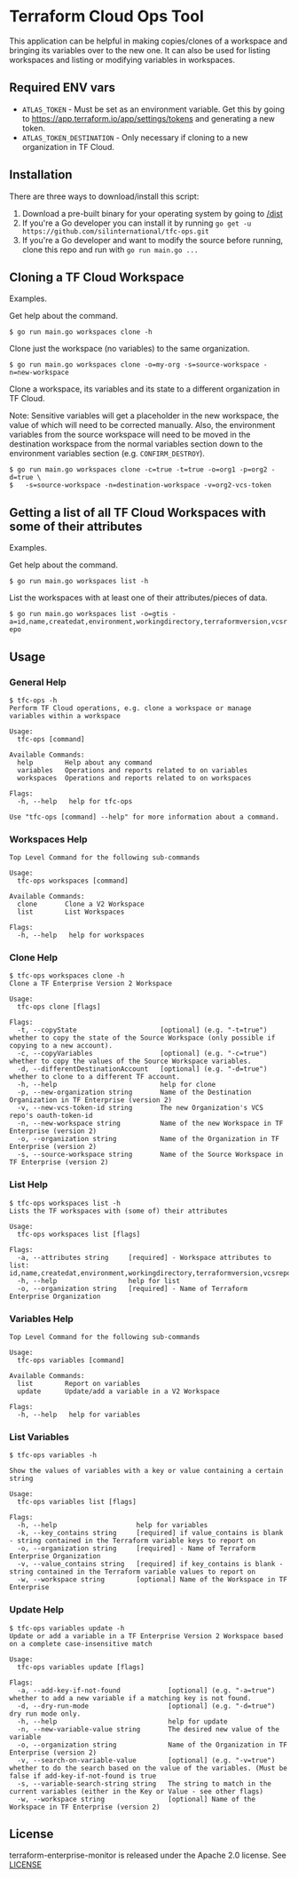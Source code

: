 # Terraform Cloud Ops Tool
This application can be helpful in making copies/clones of a workspace and bringing its variables over
to the new one. It can also be used for listing workspaces and listing or modifying variables in workspaces.

## Required ENV vars
- `ATLAS_TOKEN` - Must be set as an environment variable. Get this by going to 
https://app.terraform.io/app/settings/tokens and generating a new token.
- `ATLAS_TOKEN_DESTINATION` - Only necessary if cloning to a new organization in TF Cloud.


## Installation
There are three ways to download/install this script:

1. Download a pre-built binary for your operating system by going to [/dist](https://github.com/silinternational/tfc-ops/tree/master/dist)
2. If you're a Go developer you can install it by running `go get -u https://github.com/silinternational/tfc-ops.git`
3. If you're a Go developer and want to modify the source before running, clone this repo and run with `go run main.go ...`

## Cloning a TF Cloud Workspace
Examples.

Get help about the command.

```$ go run main.go workspaces clone -h```

Clone just the workspace (no variables) to the same organization.

```$ go run main.go workspaces clone -o=my-org -s=source-workspace -n=new-workspace```

Clone a workspace, its variables and its state to a different organization in TF Cloud.

Note: Sensitive variables will get a placeholder in the new workspace, the value of
which will need to be corrected manually.  Also, the environment variables from the source
workspace will need to be moved in the destination workspace from the normal variables section
down to the environment variables section (e.g. `CONFIRM_DESTROY`).

```
$ go run main.go workspaces clone -c=true -t=true -o=org1 -p=org2 -d=true \
$   -s=source-workspace -n=destination-workspace -v=org2-vcs-token
```


## Getting a list of all TF Cloud Workspaces with some of their attributes 
Examples.

Get help about the command.

```$ go run main.go workspaces list -h```

List the workspaces with at least one of their attributes/pieces of data.

```$ go run main.go workspaces list -o=gtis -a=id,name,createdat,environment,workingdirectory,terraformversion,vcsrepo```

## Usage

### General Help
```text
$ tfc-ops -h
Perform TF Cloud operations, e.g. clone a workspace or manage variables within a workspace

Usage:
  tfc-ops [command]

Available Commands:
  help        Help about any command
  variables   Operations and reports related to on variables
  workspaces  Operations and reports related to on workspaces

Flags:
  -h, --help   help for tfc-ops

Use "tfc-ops [command] --help" for more information about a command.
```

### Workspaces Help
```text
Top Level Command for the following sub-commands

Usage:
  tfc-ops workspaces [command]

Available Commands:
  clone       Clone a V2 Workspace
  list        List Workspaces

Flags:
  -h, --help   help for workspaces
```


### Clone Help
```text
$ tfc-ops workspaces clone -h
Clone a TF Enterprise Version 2 Workspace

Usage:
  tfc-ops clone [flags]

Flags:
  -t, --copyState                     [optional] (e.g. "-t=true") whether to copy the state of the Source Workspace (only possible if copying to a new account).
  -c, --copyVariables                 [optional] (e.g. "-c=true") whether to copy the values of the Source Workspace variables.
  -d, --differentDestinationAccount   [optional] (e.g. "-d=true") whether to clone to a different TF account.
  -h, --help                          help for clone
  -p, --new-organization string       Name of the Destination Organization in TF Enterprise (version 2)
  -v, --new-vcs-token-id string       The new Organization's VCS repo's oauth-token-id
  -n, --new-workspace string          Name of the new Workspace in TF Enterprise (version 2)
  -o, --organization string           Name of the Organization in TF Enterprise (version 2)
  -s, --source-workspace string       Name of the Source Workspace in TF Enterprise (version 2)
```

### List Help
```text
$ tfc-ops workspaces list -h
Lists the TF workspaces with (some of) their attributes

Usage:
  tfc-ops workspaces list [flags]

Flags:
  -a, --attributes string     [required] - Workspace attributes to list: id,name,createdat,environment,workingdirectory,terraformversion,vcsrepo
  -h, --help                  help for list
  -o, --organization string   [required] - Name of Terraform Enterprise Organization
```

### Variables Help
```text
Top Level Command for the following sub-commands

Usage:
  tfc-ops variables [command]

Available Commands:
  list        Report on variables
  update      Update/add a variable in a V2 Workspace

Flags:
  -h, --help   help for variables
```

### List Variables
```text
$ tfc-ops variables -h

Show the values of variables with a key or value containing a certain string

Usage:
  tfc-ops variables list [flags]

Flags:
  -h, --help                    help for variables
  -k, --key_contains string     [required] if value_contains is blank - string contained in the Terraform variable keys to report on
  -o, --organization string     [required] - Name of Terraform Enterprise Organization
  -v, --value_contains string   [required] if key_contains is blank - string contained in the Terraform variable values to report on
  -w, --workspace string        [optional] Name of the Workspace in TF Enterprise
```

### Update Help
```text
$ tfc-ops variables update -h
Update or add a variable in a TF Enterprise Version 2 Workspace based on a complete case-insensitive match

Usage:
  tfc-ops variables update [flags]

Flags:
  -a, --add-key-if-not-found            [optional] (e.g. "-a=true") whether to add a new variable if a matching key is not found.
  -d, --dry-run-mode                    [optional] (e.g. "-d=true") dry run mode only.
  -h, --help                            help for update
  -n, --new-variable-value string       The desired new value of the variable
  -o, --organization string             Name of the Organization in TF Enterprise (version 2)
  -v, --search-on-variable-value        [optional] (e.g. "-v=true") whether to do the search based on the value of the variables. (Must be false if add-key-if-not-found is true
  -s, --variable-search-string string   The string to match in the current variables (either in the Key or Value - see other flags)
  -w, --workspace string                [optional] Name of the Workspace in TF Enterprise (version 2)
```

## License
terraform-enterprise-monitor is released under the Apache 2.0 license. See 
[LICENSE](https://github.com/silinternational/terraform-enterprise-monitor/blob/master/LICENSE)
